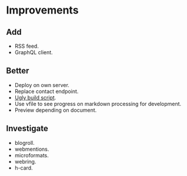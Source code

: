 # Improvements

## Add
* RSS feed.
* GraphQL client.

## Better
* Deploy on own server.
* Replace contact endpoint.
* [Ugly build script](https://github.com/NormanPerrin/nperrin/blob/master/buid.sh).
* Use vfile to see progress on markdown processing for development.
* Preview depending on document.

## Investigate
* blogroll.
* webmentions.
* microformats.
* webring.
* h-card.


